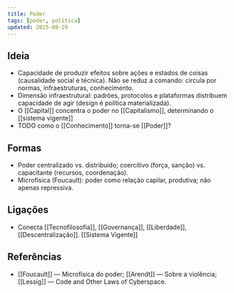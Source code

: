 ```yaml
---
title: Poder
tags: [poder, política]
updated: 2025-08-29
---
```


## Ideia
- Capacidade de produzir efeitos sobre ações e estados de coisas (causalidade social e técnica). Não se reduz a comando: circula por normas, infraestruturas, conhecimento.
- Dimensão infraestrutural: padrões, protocolos e plataformas distribuem capacidade de agir (design é política materializada).
- O [[Capital]] concentra o poder no [[Capitalismo]], determinando o [[sistema vigente]]
- TODO como o [[Conhecimento]] torna-se [[Poder]]?

## Formas
- Poder centralizado vs. distribuído; coercitivo (força, sanção) vs. capacitante (recursos, coordenação).
- Microfísica (Foucault): poder como relação capilar, produtiva; não apenas repressiva.

## Ligações
- Conecta [[Tecnofilosofia]], [[Governança]], [[Liberdade]], [[Descentralização]]. [[Sistema Vigente]]

## Referências
- [[Foucault]] — Microfísica do poder; [[Arendt]] — Sobre a violência; [[Lessig]] — Code and Other Laws of Cyberspace.
